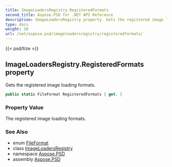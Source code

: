 ```yaml
---
title: ImageLoadersRegistry.RegisteredFormats
second_title: Aspose.PSD for .NET API Reference
description: ImageLoadersRegistry property. Gets the registered image loading formats
type: docs
weight: 20
url: /net/aspose.psd/imageloadersregistry/registeredformats/
---
```

{{< psd/tize >}}
## ImageLoadersRegistry.RegisteredFormats property

Gets the registered image loading formats.

```csharp
public static FileFormat RegisteredFormats { get; }
```

### Property Value

The registered image loading formats.

### See Also

* enum [FileFormat](../../fileformat/)
* class [ImageLoadersRegistry](../)
* namespace [Aspose.PSD](../../../aspose.psd/)
* assembly [Aspose.PSD](../../../)


